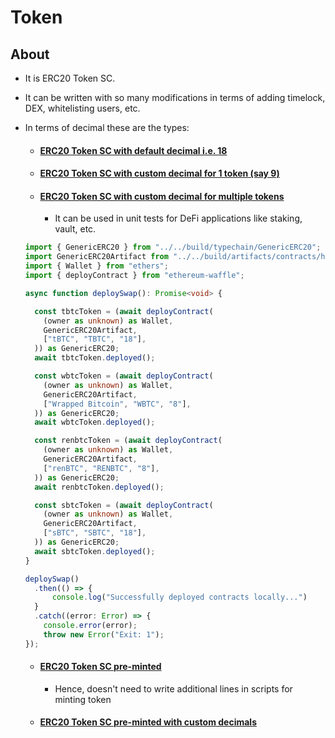 # Token

## About

* It is ERC20 Token SC.
* It can be written with so many modifications in terms of adding timelock, DEX, whitelisting users, etc.
* In terms of decimal these are the types:
  * #### [ERC20 Token SC with default decimal i.e. 18](../contracts/ERC20Token.sol)
  * #### [ERC20 Token SC with custom decimal for 1 token (say 9)](../contracts/ERC20TokenD.sol)
  * #### [ERC20 Token SC with custom decimal for multiple tokens](../contracts/GenericERC20Token.sol)
    * It can be used in unit tests for DeFi applications like staking, vault, etc.

  ```ts
  import { GenericERC20 } from "../../build/typechain/GenericERC20";
  import GenericERC20Artifact from "../../build/artifacts/contracts/helper/GenericERC20.sol/GenericERC20.json";
  import { Wallet } from "ethers";
  import { deployContract } from "ethereum-waffle";

  async function deploySwap(): Promise<void> {

    const tbtcToken = (await deployContract(
      (owner as unknown) as Wallet,
      GenericERC20Artifact,
      ["tBTC", "TBTC", "18"],
    )) as GenericERC20;
    await tbtcToken.deployed();

    const wbtcToken = (await deployContract(
      (owner as unknown) as Wallet,
      GenericERC20Artifact,
      ["Wrapped Bitcoin", "WBTC", "8"],
    )) as GenericERC20;
    await wbtcToken.deployed();

    const renbtcToken = (await deployContract(
      (owner as unknown) as Wallet,
      GenericERC20Artifact,
      ["renBTC", "RENBTC", "8"],
    )) as GenericERC20;
    await renbtcToken.deployed();

    const sbtcToken = (await deployContract(
      (owner as unknown) as Wallet,
      GenericERC20Artifact,
      ["sBTC", "SBTC", "18"],
    )) as GenericERC20;
    await sbtcToken.deployed();
  }

  deploySwap()
    .then(() => {
        console.log("Successfully deployed contracts locally...")
    }
    .catch((error: Error) => {
      console.error(error);
      throw new Error("Exit: 1");
  });
  ```
  
  * #### [ERC20 Token SC pre-minted](../contracts/ERC20TokenM.sol)
    * Hence, doesn't need to write additional lines in scripts for minting token

  * #### [ERC20 Token SC pre-minted with custom decimals](../contracts/ERC20TokenDM.sol)
